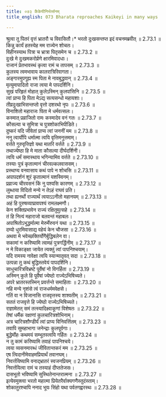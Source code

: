 ```yaml
---
title: ०७३ कैकेयीनिर्भर्त्सनम्
title_english: 073 Bharata reproaches Kaikeyi in many ways

---
```

<div class="audioEmbed"  caption="श्रीराम-हरिसीताराममूर्ति-घनपाठिभ्यां वचनम्" src="https://archive.org/download/Ramayana-recitation-Sriram-harisItArAmamUrti-Ghanapaati-v2/Kanda_2/Kanda_2_AYK-073-Kaikeyee_Nirbhartha_Sanam.mp3"></div>

  
श्रुत्वा तु पितरं वृत्तं भ्रातरौ च विवासितौ।\* भरतो दुःखसन्तप्त इदं वचनमब्रवीत् ॥ 2.73.1 ॥   
किन्नु कार्यं हतस्येह मम राज्येन शोचतः।  
विहीनस्याथ पित्रा च भ्रात्रा पितृसमेन च ॥ 2.73.2 ॥   
दुःखे मे दुःखमकरोर्व्रणे क्षारमिवादधाः।  
राजानं प्रेतभावस्थं कृत्वा रामं च तापसम् ॥ 2.73.3 ॥   
कुलस्य त्वमभावाय कालरात्रिरिवागता।  
अङ्गारमुपगूह्य स्म पिता मे नावबुद्धवान् ॥ 2.73.4 ॥   
मृत्युमापादितो राजा त्वया मे पापदर्शिनि।  
सुखं परिहृतं मोहात् कुलेऽस्मिन् कुलपांसिनि ॥ 2.73.5 ॥   
त्वां प्राप्य हि पिता मेऽद्य सत्यसन्धो महायशाः।  
तीव्रदुःखाभिसन्तप्तो वृत्तो दशरथो नृपः ॥ 2.73.6 ॥   
विनाशितो महाराजः पिता मे धर्मवत्सलः।  
कस्मात् प्रव्राजितो रामः कस्मादेव वनं गतः ॥ 2.73.7 ॥   
कौसल्या च सुमित्रा च पुत्रशोकाभिपीडिते।  
दुष्करं यदि जीवेतां प्राप्य त्वां जननीं मम ॥ 2.73.8 ॥   
ननु त्वार्योपि धर्मात्मा त्वयि वृत्तिमनुत्तमाम्।  
वर्त्तते गुरुवृत्तिज्ञो यथा मातरि वर्त्तते ॥ 2.73.9 ॥   
तथाज्येष्ठा हि मे माता कौसल्या दीर्घदर्शिनी।  
त्वयि धर्मं समास्थाय भगिन्यामिव वर्त्तते ॥ 2.73.10 ॥   
तस्याः पुत्रं कृतात्मानं चीरवल्कलवाससम्।  
प्रस्थाप्य वनवासाय कथं पापे न शोचसि ॥ 2.73.11 ॥   
अपापदर्शनं शूरं कृतात्मानं यशस्विनम्।  
प्रव्राज्य चीरवसनं किं नु पश्यसि कारणम् ॥ 2.73.12 ॥   
लुब्धाया विदितो मन्ये न तेऽहं राघवं प्रति।  
तथा ह्यनर्थो राज्यार्थं त्वयाऽऽनीतो महानयम् ॥ 2.73.13 ॥   
अहं हि पुरुषव्याघ्रावपश्यं रामलक्ष्मणौ।  
केन शक्तिप्रभावेन राज्यं रक्षितुमुत्सहे ॥ 2.73.14 ॥   
तं हि नित्यं महाराजो बलवन्तं महाबलः।  
अपाश्रितोऽभूद्धर्मात्मा मेरुर्मेरुवनं यथा ॥ 2.73.15 ॥   
दम्यो धुरमिवासाद्य वहेयं केन चौजसा ॥ 2.73.16 ॥   
अथवा मे भवेच्छक्तिर्योगैर्बुद्धिबलेन वा।  
सकामां न करिष्यामि त्वामहं पुत्रगर्द्धिनीम् ॥ 2.73.17 ॥   
न मे विकाङ्क्षा जायेत त्यक्तुं त्वां पापनिश्चयाम्।  
यदि रामस्य नावेक्षा त्वयि स्यान्मातृवत् सदा ॥ 2.73.18 ॥   
उत्पन्ना तु कथं बुद्धिस्तवेयं पापदर्शिनि।  
साधुचारित्रविभ्रष्टे पूर्वेषां नो विगर्हिता ॥ 2.73.19 ॥   
अस्मिन् कुले हि पूर्वेषां ज्येष्ठो राज्येऽभिषिच्यते।  
अपरे भ्रातरस्तस्मिन् प्रवर्त्तन्ते समाहिताः ॥ 2.73.20 ॥   
नहि मन्ये नृशंसे त्वं राजधर्ममवेक्षसे।  
गतिं वा न विजानासि राजवृत्तस्य शाश्वतीम् ॥ 2.73.21 ॥   
सततं राजवृत्ते हि ज्येष्ठो राज्येऽभिषिच्यते।  
राज्ञामेतत् समं तत्स्यादिक्ष्वाकूणां विशेषतः ॥ 2.73.22 ॥   
तेषां धर्मैक रक्षाणां कुलचारित्रशोभिनाम्।  
अत्र चारित्रशौण्डीर्यं त्वां प्राप्य विनिवर्त्तितम् ॥ 2.73.23 ॥   
तवापि सुमहाभागा जनेन्द्राः कुलपूर्वगाः।  
बुद्धेर्मोहः कथमयं सम्भूतस्त्वयि गर्हितः ॥ 2.73.24 ॥   
न तु कामं करिष्यामि तवाहं पापनिश्चये।  
त्वया व्यसनमारब्धं जीवितान्तकरं मम ॥ 2.73.25 ॥   
एष त्विदानीमेवाहमप्रियार्थं तवानघम्।  
निवर्त्तयिष्यामि वनाद्भ्रातरं स्वजनप्रियम् ॥ 2.73.26 ॥   
निवर्त्तयित्वा रामं च तस्याहं दीप्ततेजसः।  
दासभूतो भविष्यामि सुस्थितेनान्तरात्मना ॥ 2.73.27 ॥   
इत्येवमुक्त्वा भरतो महात्मा प्रियेतरैर्वाक्यगणैस्तुदंस्ताम्।  
शोकातुरश्चापि ननाद भूयः सिंहो यथा पर्वतगह्वरस्थः ॥ 2.73.28 ॥   
